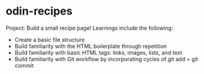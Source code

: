 # odin-recipes
Project: Build a small recipe page!
Learnings include the following:
- Create a basic file structure
- Build familiarity with the HTML boilerplate through repetition
- Build familiarity with basic HTML tags: links, images, lists, and text
- Build familiarity with Git workflow by incorporating cycles of git add + git commit 